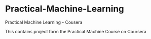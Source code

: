 # Practical-Machine-Learning
Practical Machine Learning - Cousera

This contains project form the Practical Machine Course on Coursera

